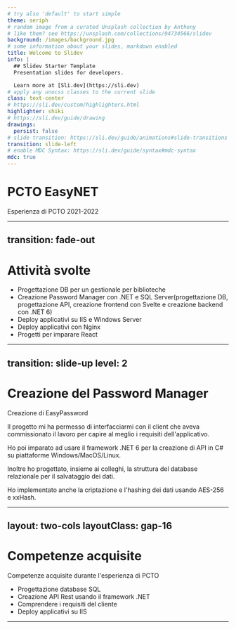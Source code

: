 ```yaml
---
# try also 'default' to start simple
theme: seriph
# random image from a curated Unsplash collection by Anthony
# like them? see https://unsplash.com/collections/94734566/slidev
background: /images/background.jpg
# some information about your slides, markdown enabled
title: Welcome to Slidev
info: |
  ## Slidev Starter Template
  Presentation slides for developers.

  Learn more at [Sli.dev](https://sli.dev)
# apply any unocss classes to the current slide
class: text-center
# https://sli.dev/custom/highlighters.html
highlighter: shiki
# https://sli.dev/guide/drawing
drawings:
  persist: false
# slide transition: https://sli.dev/guide/animations#slide-transitions
transition: slide-left
# enable MDC Syntax: https://sli.dev/guide/syntax#mdc-syntax
mdc: true
---
```


# PCTO EasyNET

Esperienza di PCTO 2021-2022

---
transition: fade-out
---

# Attività svolte

- Progettazione DB per un gestionale per biblioteche
- Creazione Password Manager con .NET e SQL Server(progettazione DB, progettazione API, creazione frontend con Svelte e creazione backend con .NET 6)
- Deploy applicativi su IIS e Windows Server
- Deploy applicativi con Nginx
- Progetti per imparare React

---
transition: slide-up
level: 2
---

# Creazione del Password Manager

Creazione di EasyPassword

Il progetto mi ha permesso di interfacciarmi con il client che aveva commissionato il lavoro per capire al meglio i requisiti dell'applicativo.

Ho poi imparato ad usare il framework .NET 6 per la creazione di API in C# su piattaforme Windows/MacOS/Linux.

Inoltre ho progettato, insieme ai colleghi, la struttura del database relazionale per il salvataggio dei dati.

Ho implementato anche la criptazione e l'hashing dei dati usando AES-256 e xxHash.

---
layout: two-cols
layoutClass: gap-16
---

# Competenze acquisite

Competenze acquisite durante l'esperienza di PCTO


- Progettazione database SQL
- Creazione API Rest usando il framework .NET
- Comprendere i requisiti del cliente
- Deploy applicativi su IIS

---